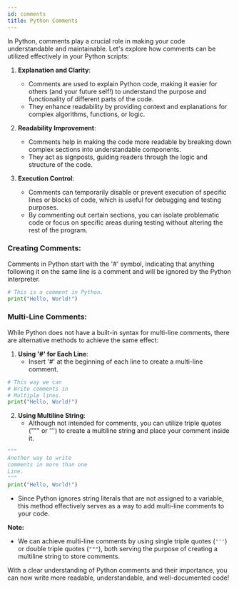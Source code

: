 ```yaml
---
id: comments
title: Python Comments
---
```


In Python, comments play a crucial role in making your code understandable and maintainable. Let's explore how comments can be utilized effectively in your Python scripts:

1. **Explanation and Clarity**:
   - Comments are used to explain Python code, making it easier for others (and your future self!) to understand the purpose and functionality of different parts of the code.
   - They enhance readability by providing context and explanations for complex algorithms, functions, or logic.

2. **Readability Improvement**:
   - Comments help in making the code more readable by breaking down complex sections into understandable components.
   - They act as signposts, guiding readers through the logic and structure of the code.

3. **Execution Control**:
   - Comments can temporarily disable or prevent execution of specific lines or blocks of code, which is useful for debugging and testing purposes.
   - By commenting out certain sections, you can isolate problematic code or focus on specific areas during testing without altering the rest of the program.

### Creating Comments:

Comments in Python start with the '#' symbol, indicating that anything following it on the same line is a comment and will be ignored by the Python interpreter.

```python title=single_Line.py
# This is a comment in Python.
print("Hello, World!")
```

### Multi-Line Comments:

While Python does not have a built-in syntax for multi-line comments, there are alternative methods to achieve the same effect:

1. **Using '#' for Each Line**:
   - Insert '#' at the beginning of each line to create a multi-line comment.
   
```python title=multi_Line.py
# This way we can
# Write comments in 
# Multiple lines. 
print("Hello, World!")
```

2. **Using Multiline String**:
   - Although not intended for comments, you can utilize triple quotes (""" or ''') to create a multiline string and place your comment inside it.
   
```python title=multi_Line.py
"""
Another way to write
comments in more than one
Line.
"""
print("Hello, World!")
```

   - Since Python ignores string literals that are not assigned to a variable, this method effectively serves as a way to add multi-line comments to your code.

**Note:**
- We can achieve multi-line comments by using single triple quotes (`'''`) or double triple quotes (`"""`), both serving the purpose of creating a multiline string to store comments.

With a clear understanding of Python comments and their importance, you can now write more readable, understandable, and well-documented code!